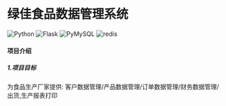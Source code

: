 # 绿佳食品数据管理系统
![Python](https://img.shields.io/badge/Python-3.6-519dd9.svg)
![Flask](https://img.shields.io/badge/Flask-1.0.2-519dd9.svg)
![PyMySQL](https://img.shields.io/badge/PyMySQL-0.9.3-519dd9.svg)
![redis](https://img.shields.io/badge/redis-3.1.0-519dd9.svg)

#### 项目介绍
##### 1.项目目标
为食品生产厂家提供: 客户数据管理/产品数据管理/订单数据管理/财务数据管理/出货,生产报表打印
